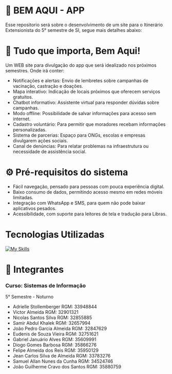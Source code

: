 # 📍 BEM AQUI - APP
Esse repositorio será sobre o desenvolvimento de um site para o Itinerário Extensionista do 5° semestre de SI, segue mais detalhes abaixo:

# 💙 Tudo que importa, Bem Aqui!

Um WEB site para divulgação do app que será idealizado nos próximos semestres.
Onde irá conter:

- Notificações e alertas: Envio de lembretes sobre campanhas de vacinação, castração e doações.
- Mapa interativo: Indicação de locais próximos que oferecem serviços gratuitos.
- Chatbot informativo: Assistente virtual para responder dúvidas sobre campanhas.
- Modo offline: Possibilidade de salvar informações para acesso sem internet.
- Cadastro voluntário: Para permitir que moradores recebam informações personalizadas.
- Sistema de parcerias: Espaço para ONGs, escolas e empresas divulgarem ações sociais.
- Canal de denúncias: Para relatar problemas na infraestrutura ou necessidade de assistência social.



<h1> ⚙  Pré-requisitos do sistema  </h1>

- Fácil navegação, pensado para pessoas com pouca experiência digital.
- Baixo consumo de dados, permitindo acesso mesmo em redes móveis limitadas.
- Integração com WhatsApp e SMS, para quem não pode baixar aplicativos pesados.
- Acessibilidade, com suporte para leitores de tela e tradução para Libras.


<div> 
  <h1>Tecnologias Utilizadas</h1>

[![My Skills](https://skillicons.dev/icons?i=github,html,js,css,php,vscode,discord)](https://skillicons.dev)
 </div>
<div>


<h1> 👤 Integrantes </h1>
<h3>Curso: Sistemas de Informação </h3>
5° Semestre - Noturno

- Adrielle Stollemberger RGM: 33948844
- Victor Almeida RGM: 32901321
- Nicolas Santos Silva RGM: 32855885
- Samir Abdul Khalek RGM: 32657994
- João Pedro Garcia Almeida RGM: 32847629
- Eudenis de Souza Vieira RGM: 32751621
- Gabriel Januário Alves  RGM: 35609991
- Diogo Gomes Barbosa RGM: 35866276
- Felipe Almeida dos Reis RGM: 35950129
- Jean Carlos Silva de Almeida RGM: 33783276
- Samuel Allan Nunes da Cunha RGM: 34524746
- João Guilherme Cravo dos Santos RGM: 35880759
